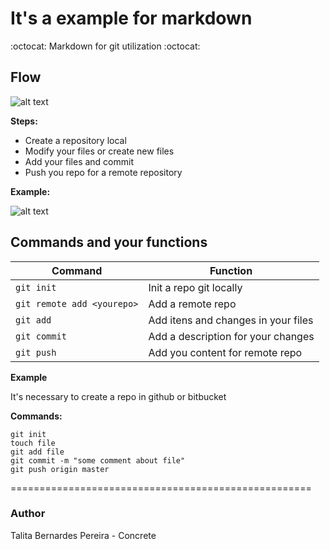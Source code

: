 # It's a example for markdown

:octocat: Markdown for git utilization :octocat:

## Flow

![alt text](https://i.stack.imgur.com/1wPcg.png)

**Steps:**

 * Create a repository local
 * Modify your files or create new files
 * Add your files and commit
 * Push you repo for a remote repository



**Example:**


![alt text](https://image.ibb.co/b3V8gR/out.gif)

## Commands and your functions

| Command         | Function               |
 ---------------- | -----------------------|
|  `git init`     | Init a repo git locally|
| `git remote add <yourepo>` |  Add a remote repo|
| `git add`           | Add itens and changes in your files |
| `git commit` |  Add a description for your changes|
| `git push` |  Add you content for remote repo |




**Example**

It's necessary to create a repo in github or bitbucket


**Commands:**

```
git init
touch file
git add file
git commit -m "some comment about file"
git push origin master

```

====================================================

### Author

Talita Bernardes Pereira - Concrete
